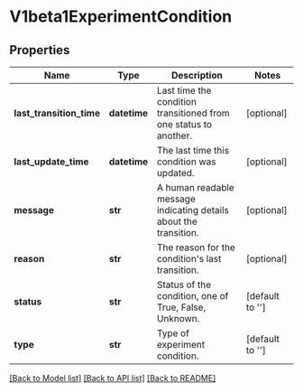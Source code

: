 # V1beta1ExperimentCondition

## Properties
Name | Type | Description | Notes
------------ | ------------- | ------------- | -------------
**last_transition_time** | **datetime** | Last time the condition transitioned from one status to another. | [optional] 
**last_update_time** | **datetime** | The last time this condition was updated. | [optional] 
**message** | **str** | A human readable message indicating details about the transition. | [optional] 
**reason** | **str** | The reason for the condition&#39;s last transition. | [optional] 
**status** | **str** | Status of the condition, one of True, False, Unknown. | [default to '']
**type** | **str** | Type of experiment condition. | [default to '']

[[Back to Model list]](../README.md#documentation-for-models) [[Back to API list]](../README.md#documentation-for-api-endpoints) [[Back to README]](../README.md)


